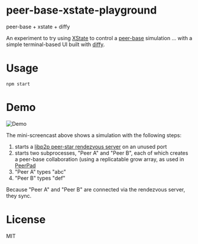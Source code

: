 # peer-base-xstate-playground
peer-base + xstate + diffy

An experiment to try using [XState](https://xstate.js.org/docs/) to control a
[peer-base](https://github.com/peer-base/peer-base) simulation ... with
a simple terminal-based UI built with [diffy](https://github.com/mafintosh/diffy).

# Usage

```
npm start
```

# Demo

![Demo](https://gateway.ipfs.io/ipfs/QmexLJsg5NSvhNDpcNXCAY3XgAJjEv35qY2BjCPAHTLaqM/xstate-2.gif)

The mini-screencast above shows a simulation with the following steps:

1. starts a [libp2p peer-star rendezvous server](https://github.com/libp2p/js-libp2p-websocket-star-rendezvous) on an unused port
2. starts two subprocesses, "Peer A" and "Peer B", each of which creates a peer-base collaboration (using a replicatable grow array,
   as used in [PeerPad](https://peerpad.net/) 
3. "Peer A" types "abc"
4. "Peer B" types "def"

Because "Peer A" and "Peer B" are connected via the rendezvous server, they sync.

# License

MIT
